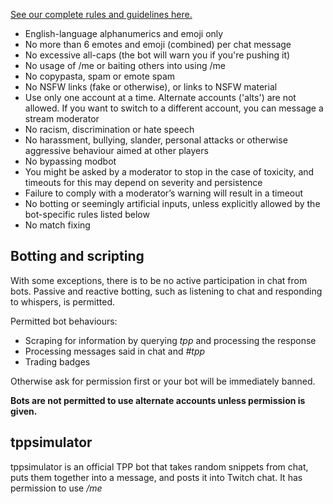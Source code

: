 [See our complete rules and guidelines here.](https://twitchplayspokemon.tv/rules)

* English-language alphanumerics and emoji only
* No more than 6 emotes and emoji (combined) per chat message
* No excessive all-caps (the bot will warn you if you're pushing it)
* No usage of /me or baiting others into using /me
* No copypasta, spam or emote spam
* No NSFW links (fake or otherwise), or links to NSFW material
* Use only one account at a time. Alternate accounts ('alts') are not allowed. If you want to switch to a different account, you can message a stream moderator
* No racism, discrimination or hate speech
* No harassment, bullying, slander, personal attacks or otherwise aggressive behaviour aimed at other players
* No bypassing modbot
* You might be asked by a moderator to stop in the case of toxicity, and timeouts for this may depend on severity and persistence
* Failure to comply with a moderator’s warning will result in a timeout
* No botting or seemingly artificial inputs, unless explicitly allowed by the bot-specific rules listed below
* No match fixing

## Botting and scripting

With some exceptions, there is to be no active participation in chat from bots. Passive and reactive botting, such as listening to chat and responding to whispers, is permitted.

Permitted bot behaviours:

* Scraping for information by querying *tpp* and processing the response
* Processing messages said in chat and *#tpp*
* Trading badges

Otherwise ask for permission first or your bot will be immediately banned.

**Bots are not permitted to use alternate accounts unless permission is given.**

## tppsimulator

tppsimulator is an official TPP bot that takes random snippets from chat, puts them together into a message, and posts it into Twitch chat. It has permission to use */me*